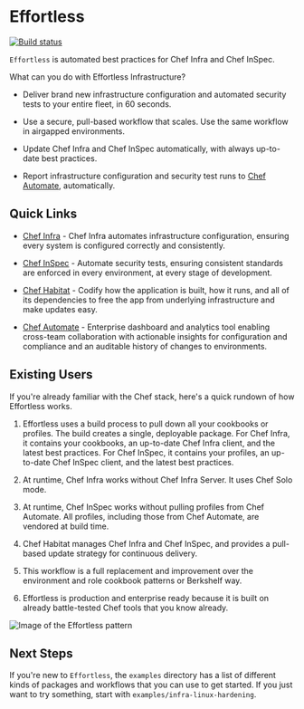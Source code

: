 # Effortless

[![Build status](https://badge.buildkite.com/7ed9be7c2b2a9f812f68e4f0fc654e0ac857e6e854d48caec1.svg?branch=master)](https://buildkite.com/chef/chef-effortless-master-habitat-build)

`Effortless` is automated best practices for Chef Infra and Chef InSpec.

What can you do with Effortless Infrastructure?

- Deliver brand new infrastructure configuration and automated security tests to your entire fleet, in 60 seconds.

- Use a secure, pull-based workflow that scales. Use the same workflow in airgapped environments.

- Update Chef Infra and Chef InSpec automatically, with always up-to-date best practices.

- Report infrastructure configuration and security test runs to [Chef Automate](https://www.chef.io/products/automate/), automatically.

## Quick Links

- [Chef Infra](https://github.com/chef/chef) - Chef Infra automates infrastructure configuration, ensuring every system is configured correctly and consistently.

- [Chef InSpec](https://github.com/inspec/inspec) - Automate security tests, ensuring consistent standards are enforced in every environment, at every stage of development.

- [Chef Habitat](https://github.com/habitat-sh/habitat) - Codify how the application is built, how it runs, and all of its dependencies to free the app from underlying infrastructure and make updates easy.

- [Chef Automate](https://github.com/chef/automate) - Enterprise dashboard and analytics tool enabling cross-team collaboration with actionable insights for configuration and compliance and an auditable history of changes to environments.

## Existing Users

If you're already familiar with the Chef stack, here's a quick rundown of how Effortless works.

1. Effortless uses a build process to pull down all your cookbooks or profiles. The build creates a single, deployable package. For Chef Infra, it contains your cookbooks, an up-to-date Chef Infra client, and the latest best practices. For Chef InSpec, it contains your profiles, an up-to-date Chef InSpec client, and the latest best practices.

1. At runtime, Chef Infra works without Chef Infra Server. It uses Chef Solo mode.

1. At runtime, Chef InSpec works without pulling profiles from Chef Automate. All profiles, including those from Chef Automate, are vendored at build time.

1. Chef Habitat manages Chef Infra and Chef InSpec, and provides a pull-based update strategy for continuous delivery.

1. This workflow is a full replacement and improvement over the environment and role cookbook patterns or Berkshelf way.

1. Effortless is production and enterprise ready because it is built on already battle-tested Chef tools that you know already.

![Image of the Effortless pattern](/docs/effortless-graphic.png)

## Next Steps

If you're new to `Effortless`, the `examples` directory has a list of different kinds of packages and workflows that you can use to get started. If you just want to try something, start with `examples/infra-linux-hardening`.
